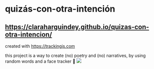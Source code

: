 # quizás-con-otra-intención
## https://claraharguindey.github.io/quizas-con-otra-intencion/
created with https://trackingjs.com

this project is a way to create (no) poetry and (no) narratives, by using random words and a face tracker 🌈
![](https://i.giphy.com/media/AJ3RAwgzMsgx2/giphy.gif)
